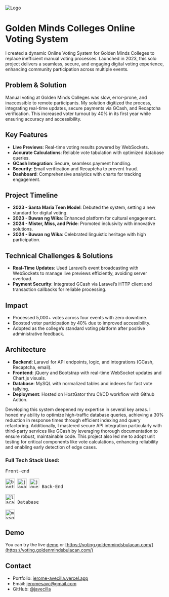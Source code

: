 ![Logo](https://jerome-avecilla.infinityfreeapp.com/assets/images/gmc-ovp.png)

# Golden Minds Colleges Online Voting System

I created a dynamic Online Voting System for Golden Minds Colleges to replace inefficient manual voting processes. Launched in 2023, this solo project delivers a seamless, secure, and engaging digital voting experience, enhancing community participation across multiple events.

## Problem & Solution  
Manual voting at Golden Minds Colleges was slow, error-prone, and inaccessible to remote participants. My solution digitized the process, integrating real-time updates, secure payments via GCash, and Recaptcha verification. This increased voter turnout by 40% in its first year while ensuring accuracy and accessibility.

## Key Features  
- **Live Previews**: Real-time voting results powered by WebSockets.  
- **Accurate Calculations**: Reliable vote tabulation with optimized database queries.  
- **GCash Integration**: Secure, seamless payment handling.  
- **Security**: Email verification and Recaptcha to prevent fraud.  
- **Dashboard**: Comprehensive analytics with charts for tracking engagement.

## Project Timeline  
- **2023 - Santa Maria Teen Model**: Debuted the system, setting a new standard for digital voting.  
- **2023 - Buwan ng Wika**: Enhanced platform for cultural engagement.  
- **2024 - Mister, Miss, and Pride**: Promoted inclusivity with innovative solutions.  
- **2024 - Buwan ng Wika**: Celebrated linguistic heritage with high participation.

## Technical Challenges & Solutions  
- **Real-Time Updates**: Used Laravel’s event broadcasting with WebSockets to manage live previews efficiently, avoiding server overload.  
- **Payment Security**: Integrated GCash via Laravel’s HTTP client and transaction callbacks for reliable processing.

## Impact  
- Processed 5,000+ votes across four events with zero downtime.  
- Boosted voter participation by 40% due to improved accessibility.  
- Adopted as the college’s standard voting platform after positive administrative feedback.

## Architecture  
- **Backend**: Laravel for API endpoints, logic, and integrations (GCash, Recaptcha, email).  
- **Frontend**: jQuery and Bootstrap with real-time WebSocket updates and Chart.js visuals.  
- **Database**: MySQL with normalized tables and indexes for fast vote tallying.
- **Deployment**: Hosted on HostGator thru CI/CD workflow with Github Action.

Developing this system deepened my expertise in several key areas. I honed my ability to optimize high-traffic database queries, achieving a 30% reduction in response times through efficient indexing and query refactoring. Additionally, I mastered secure API integration particularly with third-party services like GCash by leveraging thorough documentation to ensure robust, maintainable code. This project also led me to adopt unit testing for critical components like vote calculations, enhancing reliability and enabling early detection of edge cases.

<h3 align="left">Full Tech Stack Used:</h3>
<p align="left">
  <kbd>
    <kbd>Front-end</kbd>
    <br>
    <br>
    <img width="30px" title="bootstrap" src="https://cdn.jsdelivr.net/gh/devicons/devicon/icons/bootstrap/bootstrap-original.svg" />
    <img width="30px" title="javascript" src="https://cdn.jsdelivr.net/gh/devicons/devicon/icons/javascript/javascript-original.svg" />
    <img width="30px" title="jquery" src="https://cdn.jsdelivr.net/gh/devicons/devicon/icons/jquery/jquery-original.svg" />
  </kbd>
  <kbd>
    <kbd>Back-End</kbd>
    <br>
    <br>
    <img width="30px" title="laravel" src="https://cdn.jsdelivr.net/gh/devicons/devicon/icons/laravel/laravel-original.svg" /> 
  </kbd>
  <kbd>
    <kbd>Database</kbd>
    <br>
    <br>
    <img width="30px" title="mysql" src="https://cdn.jsdelivr.net/gh/devicons/devicon@latest/icons/mysql/mysql-original.svg" /> 
  </kbd>
</p>

## Demo

You can try the live [demo](https://website-710510e2.fee.xnf.temporary.site) or [https://voting.goldenmindsbulacan.com/](https://voting.goldenmindsbulacan.com/)

## Contact

- Portfolio: [jerome-avecilla.vercel.app](https://jerome-avecilla.vercel.app/)
- Email: jeromesavc@gmail.com
- GitHub: [@javecilla](https://github.com/javecilla)
